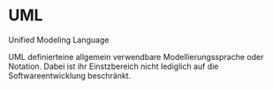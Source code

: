 # UML
Unified Modeling Language

UML definierteine allgemein verwendbare Modellierungssprache oder Notation. Dabei ist ihr Einstzbereich nicht lediglich auf die Softwareentwicklung beschränkt.
